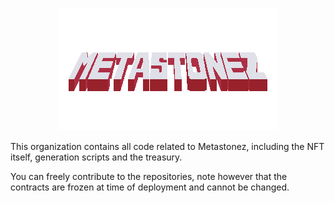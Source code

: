 <p align="center">
  <img src="https://raw.githubusercontent.com/metastonez/.github/main/profile/logo.png" />
</p>

This organization contains all code related to Metastonez, including the NFT itself, generation scripts and the treasury.

You can freely contribute to the repositories, note however that the contracts are frozen at time of deployment and cannot be changed.
